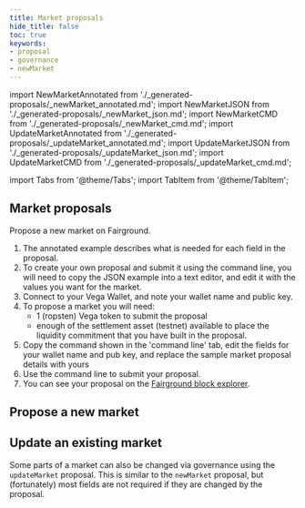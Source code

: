 ```yaml
---
title: Market proposals
hide_title: false
toc: true
keywords:
- proposal
- governance
- newMarket
---
```


import NewMarketAnnotated from './_generated-proposals/_newMarket_annotated.md';
import NewMarketJSON from './_generated-proposals/_newMarket_json.md';
import NewMarketCMD from './_generated-proposals/_newMarket_cmd.md';
import UpdateMarketAnnotated from './_generated-proposals/_updateMarket_annotated.md';
import UpdateMarketJSON from './_generated-proposals/_updateMarket_json.md';
import UpdateMarketCMD from './_generated-proposals/_updateMarket_cmd.md';

import Tabs from '@theme/Tabs';
import TabItem from '@theme/TabItem';

## Market proposals

Propose a new market on Fairground. 

1. The annotated example describes what is needed for each field in the proposal. 
2. To create your own proposal and submit it using the command line, you will need to copy the JSON example into a text editor, and edit it with the values you want for the market.
3. Connect to your Vega Wallet, and note your wallet name and public key.
4. To propose a market you will need:
   * 1 (ropsten) Vega token to submit the proposal 
   * enough of the settlement asset (testnet) available to place the liquidity commitment that you have built in the proposal.
5. Copy the command shown in the 'command line' tab, edit the fields for your wallet name and pub key, and replace the sample market proposal details with yours
6. Use the command line to submit your proposal.
7. You can see your proposal on the [Fairground block explorer](https://explorer.fairground.wtf/governance). 

## Propose a new market

<Tabs groupId="newMarket">
  <TabItem value="annotated" label="Annotated example">
    <NewMarketAnnotated />
  </TabItem>
  <TabItem value="json" label="JSON example">
    <NewMarketJSON />
  </TabItem>
  <TabItem value="cmd" label="Command line">
    <NewMarketCMD />
  </TabItem>
</Tabs>

## Update an existing market
Some parts of a market can also be changed via governance using the `updateMarket` proposal. This is similar to the `newMarket` proposal, but (fortunately) most fields are not required if they are changed by the proposal.

<Tabs groupId="updateMarket">
  <TabItem value="annotated" label="Annotated example">
    <UpdateMarketAnnotated />
  </TabItem>
  <TabItem value="json" label="JSON example">
    <UpdateMarketJSON />
  </TabItem>
  <TabItem value="cmd" label="Command line">
    <UpdateMarketCMD />
  </TabItem>
</Tabs>

